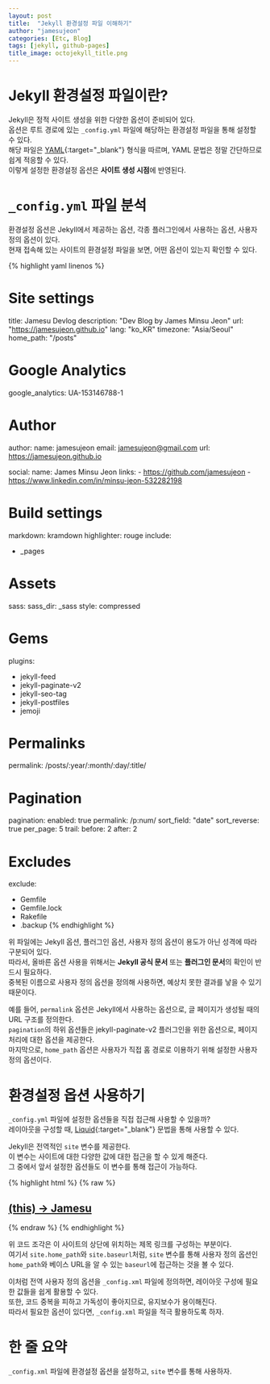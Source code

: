 ```yaml
---
layout: post
title:  "Jekyll 환경설정 파일 이해하기"
author: "jamesujeon"
categories: [Etc, Blog]
tags: [jekyll, github-pages]
title_image: octojekyll_title.png
---
```


# Jekyll 환경설정 파일이란?

Jekyll은 정적 사이트 생성을 위한 다양한 옵션이 준비되어 있다.  
옵션은 루트 경로에 있는 `_config.yml` 파일에 해당하는 환경설정 파일을 통해 설정할 수 있다.  
해당 파일은 [YAML](https://ko.wikipedia.org/wiki/YAML){:target="_blank"} 형식을 따르며, YAML 문법은 정말 간단하므로 쉽게 적응할 수 있다.  
이렇게 설정한 환경설정 옵션은 **사이트 생성 시점**에 반영된다.

# `_config.yml` 파일 분석

환경설정 옵션은 Jekyll에서 제공하는 옵션, 각종 플러그인에서 사용하는 옵션, 사용자 정의 옵션이 있다.  
현재 접속해 있는 사이트의 환경설정 파일을 보면, 어떤 옵션이 있는지 확인할 수 있다.

{% highlight yaml linenos %}
# Site settings
title:          Jamesu Devlog
description:    "Dev Blog by James Minsu Jeon"
url:            "https://jamesujeon.github.io"
lang:           "ko_KR"
timezone:       "Asia/Seoul"
home_path:      "/posts"

# Google Analytics
google_analytics: UA-153146788-1

# Author
author:
  name:         jamesujeon
  email:        jamesujeon@gmail.com
  url:          https://jamesujeon.github.io

social:
  name: James Minsu Jeon
  links:
    - https://github.com/jamesujeon
    - https://www.linkedin.com/in/minsu-jeon-532282198

# Build settings
markdown:       kramdown
highlighter:    rouge
include:
  - _pages

# Assets
sass:
  sass_dir:     _sass
  style:        compressed

# Gems
plugins:
  - jekyll-feed
  - jekyll-paginate-v2
  - jekyll-seo-tag
  - jekyll-postfiles
  - jemoji

# Permalinks
permalink:      /posts/:year/:month/:day/:title/

# Pagination
pagination:
  enabled:      true
  permalink:    /p:num/
  sort_field:   "date"
  sort_reverse: true
  per_page:     5
  trail:
    before:     2
    after:      2

# Excludes
exclude:
  - Gemfile
  - Gemfile.lock
  - Rakefile
  - .backup
{% endhighlight %}

위 파일에는 Jekyll 옵션, 플러그인 옵션, 사용자 정의 옵션이 용도가 아닌 성격에 따라 구분되어 있다.  
따라서, 올바른 옵션 사용을 위해서는 **Jekyll 공식 문서** 또는 **플러그인 문서**의 확인이 반드시 필요하다.  
중복된 이름으로 사용자 정의 옵션을 정의해 사용하면, 예상치 못한 결과를 낳을 수 있기 때문이다.

예를 들어, `permalink` 옵션은 Jekyll에서 사용하는 옵션으로, 글 페이지가 생성될 때의 URL 구조를 정의한다.  
`pagination`의 하위 옵션들은 jekyll-paginate-v2 플러그인을 위한 옵션으로, 페이지 처리에 대한 옵션을 제공한다.  
마지막으로, `home_path` 옵션은 사용자가 직접 홈 경로로 이용하기 위해 설정한 사용자 정의 옵션이다.

# 환경설정 옵션 사용하기

`_config.yml` 파일에 설정한 옵션들을 직접 접근해 사용할 수 있을까?  
레이아웃을 구성할 때, [Liquid](https://shopify.github.io/liquid){:target="_blank"} 문법을 통해 사용할 수 있다.

Jekyll은 전역적인 `site` 변수를 제공한다.  
이 변수는 사이트에 대한 다양한 값에 대한 접근을 할 수 있게 해준다.  
그 중에서 앞서 설정한 옵션들도 이 변수를 통해 접근이 가능하다.

{% highlight html %}
{% raw %}
<a href="{{ site.home_path | prepend: site.baseurl }}">
  <h2 class="nav-title">(this) -> <span>Jamesu</span></h2>
</a>
{% endraw %}
{% endhighlight %}

위 코드 조각은 이 사이트의 상단에 위치하는 제목 링크를 구성하는 부분이다.  
여기서 `site.home_path`와 `site.baseurl`처럼, `site` 변수를 통해 사용자 정의 옵션인 `home_path`와 베이스 URL을 알 수 있는 `baseurl`에 접근하는 것을 볼 수 있다.

이처럼 전역 사용자 정의 옵션을 `_config.xml` 파일에 정의하면, 레이아웃 구성에 필요한 값들을 쉽게 활용할 수 있다.  
또한, 코드 중복을 피하고 가독성이 좋아지므로, 유지보수가 용이해진다.  
따라서 필요한 옵션이 있다면, `_config.xml` 파일을 적극 활용하도록 하자.

# 한 줄 요약

`_config.xml` 파일에 환경설정 옵션을 설정하고, `site` 변수를 통해 사용하자.
